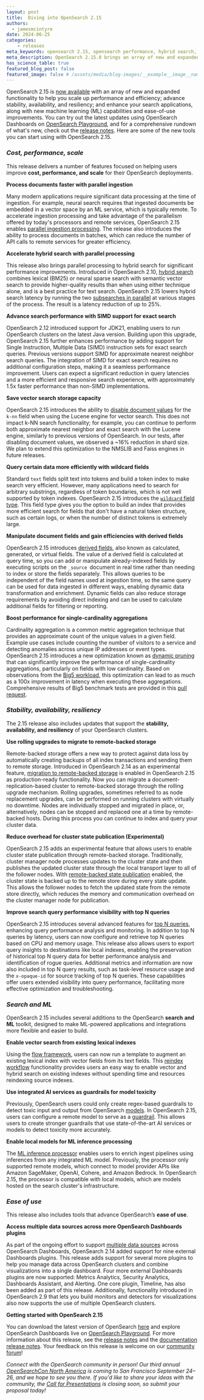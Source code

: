```yaml
---
layout: post
title:  Diving into OpenSearch 2.15
authors:
  - jamesmcintyre
date: 2024-06-25
categories:
    - releases
meta_keywords: opensearch 2.15, opensearch performance, hybrid search, opensearch parallel processing, opensearch batch processing, opensearch SIMD, opensearch vector performance, opensearch rolling upgrade, opensearch guardrails
meta_description: OpenSearch 2.15.0 brings an array of new and expanded functionality designed to help users scale up performance and efficiency; advance stability, availability, and resiliency; and enhance your search, analytics, and observability applications, along with new machine learning capabilities and ease-of-use improvements.
has_science_table: true
featured_blog_post: false 
featured_image: false # /assets/media/blog-images/__example__image__name.jpg
---
```


OpenSearch 2.15 is [now available](https://opensearch.org/downloads.html) with an array of new and expanded functionality to help you scale up performance and efficiency; advance stability, availability, and resiliency; and enhance your search applications, along with new machine learning (ML) capabilities and ease-of-use improvements. You can try out the latest updates using OpenSearch Dashboards on [OpenSearch Playground](https://playground.opensearch.org/app/home#/), and for a comprehensive rundown of what's new, check out the [release notes](https://github.com/opensearch-project/opensearch-build/blob/main/release-notes/opensearch-release-notes-2.15.0.md). Here are some of the new tools you can start using with OpenSearch 2.15.

### ***Cost, performance, scale***

This release delivers a number of features focused on helping users improve **cost, performance, and scale** for their OpenSearch deployments.

**Process documents faster with parallel ingestion**

Many modern applications require significant data processing at the time of ingestion. For example, neural search requires that ingested documents be embedded in a vector space by an ML service, which is typically remote. To accelerate ingestion processing and take advantage of the parallelism offered by today's processors and remote services, OpenSearch 2.15 enables [parallel ingestion processing](https://opensearch.org/docs/latest/ingest-pipelines/processors/index-processors/#batch-enabled-processors). The release also introduces the ability to process documents in batches, which can reduce the number of API calls to remote services for greater efficiency. 

**Accelerate hybrid search with parallel processing**

This release also brings parallel processing to hybrid search for significant performance improvements. Introduced in OpenSearch 2.10, [hybrid search](https://opensearch.org/blog/hybrid-search/) combines lexical (BM25) or neural sparse search with semantic vector search to provide higher-quality results than when using either technique alone, and is a best practice for text search. OpenSearch 2.15 lowers hybrid search latency by running the two [subsearches in parallel](https://opensearch.org/docs/latest/search-plugins/neural-sparse-search/#step-5-create-and-enable-the-two-phase-processor-optional) at various stages of the process. The result is a latency reduction of up to 25%.

**Advance search performance with SIMD support for exact search**

OpenSearch 2.12 introduced support for JDK21, enabling users to run OpenSearch clusters on the latest Java version. Building upon this upgrade, OpenSearch 2.15 further enhances performance by adding support for Single Instruction, Multiple Data (SIMD) instruction sets for exact search queries. Previous versions support SIMD for approximate nearest neighbor search queries. The integration of SIMD for exact search requires no additional configuration steps, making it a seamless performance improvement. Users can expect a significant reduction in query latencies and a more efficient and responsive search experience, with approximately 1.5x faster performance than non-SIMD implementations.

**Save vector search storage capacity**

OpenSearch 2.15 introduces the ability to [disable document values](https://opensearch.org/docs/latest/search-plugins/knn/performance-tuning/) for the `k-nn` field when using the Lucene engine for vector search. This does not impact k-NN search functionality; for example, you can continue to perform both approximate nearest neighbor and exact search with the Lucene engine, similarly to previous versions of OpenSearch. In our tests, after disabling document values, we observed a ~16% reduction in shard size. We plan to extend this optimization to the NMSLIB and Faiss engines in future releases.

**Query certain data more efficiently with wildcard fields**

Standard `text` fields split text into tokens and build a token index to make search very efficient. However, many applications need to search for arbitrary substrings, regardless of token boundaries, which is not well supported by token indexes. OpenSearch 2.15 introduces the [`wildcard` field type](https://opensearch.org/docs/latest/field-types/supported-field-types/wildcard/). This field type gives you the option to build an index that provides more efficient search for fields that don't have a natural token structure, such as certain logs, or when the number of distinct tokens is extremely large.

**Manipulate document fields and gain efficiencies with derived fields**

OpenSearch 2.15 introduces [derived fields](https://opensearch.org/docs/latest/field-types/supported-field-types/derived/), also known as calculated, generated, or virtual fields. The value of a derived field is calculated at query time, so you can add or manipulate already-indexed fields by executing scripts on the  `_source `document in real time rather than needing to index or store the fields separately. This allows queries to be independent of the field names used at ingestion time, so the same query can be used for data ingested in different ways, enabling dynamic data transformation and enrichment. Dynamic fields can also reduce storage requirements by avoiding direct indexing and can be used to calculate additional fields for filtering or reporting.

**Boost performance for single-cardinality aggregations**

Cardinality aggregation is a common metric aggregation technique that provides an approximate count of the unique values in a given field. Example use cases include counting the number of visitors to a service and detecting anomalies across unique IP addresses or event types. OpenSearch 2.15 introduces a new optimization known as [dynamic pruning](https://opensearch.org/docs/latest/install-and-configure/configuring-opensearch/search-settings/) that can significantly improve the performance of single-cardinality aggregations, particularly on fields with low cardinality. Based on observations from the [Big5 workload](https://github.com/opensearch-project/opensearch-benchmark-workloads/tree/main/big5), this optimization can lead to as much as a 100x improvement in latency when executing these aggregations. Comprehensive results of Big5 benchmark tests are provided in this [pull request](https://github.com/opensearch-project/OpenSearch/pull/13821).

### *Stability, availability, resiliency*

The 2.15 release also includes updates that support the **stability, availability, and resiliency** of your OpenSearch clusters.

**Use rolling upgrades to migrate to remote-backed storage**

Remote-backed storage offers a new way to protect against data loss by automatically creating backups of all index transactions and sending them to remote storage. Introduced in OpenSearch 2.14 as an experimental feature, [migration to remote-backed storage](https://opensearch.org/docs/latest/tuning-your-cluster/availability-and-recovery/remote-store/migrating-to-remote/) is enabled in OpenSearch 2.15 as production-ready functionality. Now you can migrate a document-replication-based cluster to remote-backed storage through the rolling upgrade mechanism. Rolling upgrades, sometimes referred to as node replacement upgrades, can be performed on running clusters with virtually no downtime. Nodes are individually stopped and migrated in place, or, alternatively, nodes can be stopped and replaced one at a time by remote-backed hosts. During this process you can continue to index and query your cluster data.

**Reduce overhead for cluster state publication (Experimental)**

OpenSearch 2.15 adds an experimental feature that allows users to enable cluster state publication through remote-backed storage. Traditionally, cluster manager node processes updates to the cluster state and then publishes the updated cluster state through the local transport layer to all of the follower nodes. With [remote-backed state publication](https://opensearch.org/docs/latest/tuning-your-cluster/availability-and-recovery/remote-store/remote-cluster-state/) enabled, the cluster state is backed up to the remote store during every state update. This allows the follower nodes to fetch the updated state from the remote store directly, which reduces the memory and communication overhead on the cluster manager node for publication.

**Improve search query performance visibility with top N queries**

OpenSearch 2.15 introduces several advanced features for [top N queries](https://opensearch.org/docs/latest/observing-your-data/query-insights/top-n-queries/), enhancing query performance analysis and monitoring. In addition to top N queries by latency, users can now configure and retrieve top N queries based on CPU and memory usage. This release also allows users to export query insights to destinations like local indexes, enabling the preservation of historical top N query data for better performance analysis and identification of rogue queries. Additional metrics and information are now also included in top N query results, such as task-level resource usage and the `x-opaque-id` for source tracking of top N queries. These capabilities offer users extended visibility into query performance, facilitating more effective optimization and troubleshooting.

### *Search and ML*

OpenSearch 2.15 includes several additions to the OpenSearch **search** **and** **ML** toolkit, designed to make ML-powered applications and integrations more flexible and easier to build.

**Enable vector search from existing lexical indexes**

Using the [flow framework](https://opensearch.org/docs/latest/automating-configurations/api/index/), users can now run a template to augment an existing lexical index with vector fields from its text fields. This [reindex workflow](https://opensearch.org/docs/latest/automating-configurations/workflow-steps/) functionality provides users an easy way to enable vector and hybrid search on existing indexes without spending time and resources reindexing source indexes.

**Use integrated AI services as guardrails for model toxicity**

Previously, OpenSearch users could only create regex-based guardrails to detect toxic input and output from OpenSearch [models](https://opensearch.org/docs/latest/ml-commons-plugin/api/model-apis/index/). In OpenSearch 2.15, users can configure a remote model to serve as a [guardrail](https://opensearch.org/docs/latest/ml-commons-plugin/remote-models/guardrails/). This allows users to create stronger guardrails that use state-of-the-art AI services or models to detect toxicity more accurately.

**Enable local models for ML inference processing**

The [ML inference processor](https://opensearch.org/docs/latest/ingest-pipelines/processors/ml-inference/) enables users to enrich ingest pipelines using inferences from any integrated ML model. Previously, the processor only supported remote models, which connect to model provider APIs like Amazon SageMaker, OpenAI, Cohere, and Amazon Bedrock. In OpenSearch 2.15, the processor is compatible with local models, which are models hosted on the search cluster's infrastructure. 


### ***Ease of use***

This release also includes tools that advance OpenSearch’s **ease of use**.

**Access multiple data sources across more OpenSearch Dashboards plugins**

As part of the ongoing effort to support [multiple data sources](https://opensearch.org/docs/latest/dashboards/management/multi-data-sources/) across OpenSearch Dashboards, OpenSearch 2.14 added support for nine external Dashboards plugins. This release adds support for several more plugins to help you manage data across OpenSearch clusters and combine visualizations into a single dashboard. Four more external Dashboards plugins are now supported: Metrics Analytics, Security Analytics, Dashboards Assistant, and Alerting. One core plugin, Timeline, has also been added as part of this release. Additionally, functionality introduced in OpenSearch 2.9 that lets you build monitors and detectors for visualizations also now supports the use of multiple OpenSearch clusters.

**Getting started with OpenSearch 2.15**

You can download the latest version of OpenSearch [here](https://www.opensearch.org/downloads.html) and explore OpenSearch Dashboards live on [OpenSearch Playground](https://playground.opensearch.org/app/home#/). For more information about this release, see the [release notes](https://github.com/opensearch-project/opensearch-build/blob/main/release-notes/opensearch-release-notes-2.15.0.md) and the [documentation release notes](https://github.com/opensearch-project/documentation-website/blob/main/release-notes/opensearch-documentation-release-notes-2.15.0.md). Your feedback on this release is welcome on our [community forum](https://forum.opensearch.org/)!

*Connect with the OpenSearch community in person!* *Our third annual* [*OpenSearchCon North America*](https://opensearch.org/events/opensearchcon/2024/north-america/index.html) *is coming to San Francisco September 24–26, and we hope to see you there. If you'd like to share your ideas with the community, the* [*Call for Presentations*](https://opensearch.org/events/opensearchcon/2024/north-america/cfp.html) *is closing soon, so submit your proposal today!*
